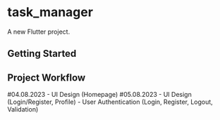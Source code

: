 # task_manager

A new Flutter project.

## Getting Started

## Project Workflow

#04.08.2023
    - UI Design (Homepage)
#05.08.2023
    - UI Design (Login/Register, Profile)
    - User Authentication (Login, Register, Logout, Validation)